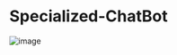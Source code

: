 # Specialized-ChatBot

![image](https://github.com/NajiaB/Specialized-ChatBot/assets/113135809/72f095ee-3cd1-49b9-96c2-e29b0cba1b31)
